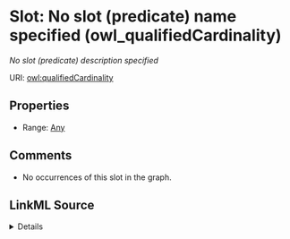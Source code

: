 

# Slot: No slot (predicate) name specified (owl_qualifiedCardinality)


_No slot (predicate) description specified_







URI: [owl:qualifiedCardinality](http://www.w3.org/2002/07/owl#qualifiedCardinality)



<!-- no inheritance hierarchy -->








## Properties

* Range: [Any](../classes/Any.md)





## Comments

* No occurrences of this slot in the graph.



## LinkML Source

<details>

```yaml
name: owl_qualifiedCardinality
description: No slot (predicate) description specified
title: No slot (predicate) name specified
comments:
- No occurrences of this slot in the graph.
from_schema: sawgraph-kg
rank: 1000
slot_uri: owl:qualifiedCardinality
alias: owl_qualifiedCardinality
range: Any

```
</details>